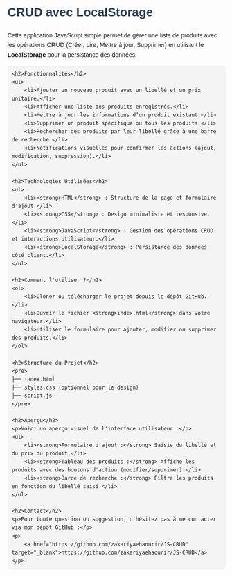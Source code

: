 <!DOCTYPE html>
<html lang="fr">
<head>
    <meta charset="UTF-8">
    <meta name="viewport" content="width=device-width, initial-scale=1.0">
    <title>README - CRUD avec LocalStorage</title>
    <style>
        body {
            font-family: Arial, sans-serif;
            line-height: 1.6;
            margin: 20px;
        }
        h1, h2 {
            color: #2c3e50;
        }
        ul {
            margin-left: 20px;
        }
        li {
            margin-bottom: 10px;
        }
        pre {
            background-color: #f4f4f4;
            padding: 10px;
            border-radius: 5px;
            overflow-x: auto;
        }
    </style>
</head>
<body>
    <h1>CRUD avec LocalStorage</h1>
    <p>
        Cette application JavaScript simple permet de gérer une liste de produits avec les opérations CRUD (Créer, Lire, Mettre à jour, Supprimer) en utilisant le <strong>LocalStorage</strong> pour la persistance des données.
    </p>
    
    <h2>Fonctionnalités</h2>
    <ul>
        <li>Ajouter un nouveau produit avec un libellé et un prix unitaire.</li>
        <li>Afficher une liste des produits enregistrés.</li>
        <li>Mettre à jour les informations d’un produit existant.</li>
        <li>Supprimer un produit spécifique ou tous les produits.</li>
        <li>Rechercher des produits par leur libellé grâce à une barre de recherche.</li>
        <li>Notifications visuelles pour confirmer les actions (ajout, modification, suppression).</li>
    </ul>

    <h2>Technologies Utilisées</h2>
    <ul>
        <li><strong>HTML</strong> : Structure de la page et formulaire d'ajout.</li>
        <li><strong>CSS</strong> : Design minimaliste et responsive.</li>
        <li><strong>JavaScript</strong> : Gestion des opérations CRUD et interactions utilisateur.</li>
        <li><strong>LocalStorage</strong> : Persistance des données côté client.</li>
    </ul>

    <h2>Comment l'utiliser ?</h2>
    <ol>
        <li>Cloner ou télécharger le projet depuis le dépôt GitHub.</li>
        <li>Ouvrir le fichier <strong>index.html</strong> dans votre navigateur.</li>
        <li>Utiliser le formulaire pour ajouter, modifier ou supprimer des produits.</li>
    </ol>

    <h2>Structure du Projet</h2>
    <pre>
    ├── index.html
    ├── styles.css (optionnel pour le design)
    ├── script.js
    </pre>

    <h2>Aperçu</h2>
    <p>Voici un aperçu visuel de l'interface utilisateur :</p>
    <ul>
        <li><strong>Formulaire d'ajout :</strong> Saisie du libellé et du prix du produit.</li>
        <li><strong>Tableau des produits :</strong> Affiche les produits avec des boutons d'action (modifier/supprimer).</li>
        <li><strong>Barre de recherche :</strong> Filtre les produits en fonction du libellé saisi.</li>
    </ul>

    <h2>Contact</h2>
    <p>Pour toute question ou suggestion, n'hésitez pas à me contacter via mon dépôt GitHub :</p>
    <p>
        <a href="https://github.com/zakariyaehaourir/JS-CRUD" target="_blank">https://github.com/zakariyaehaourir/JS-CRUD</a>
    </p>
</body>
</html>
